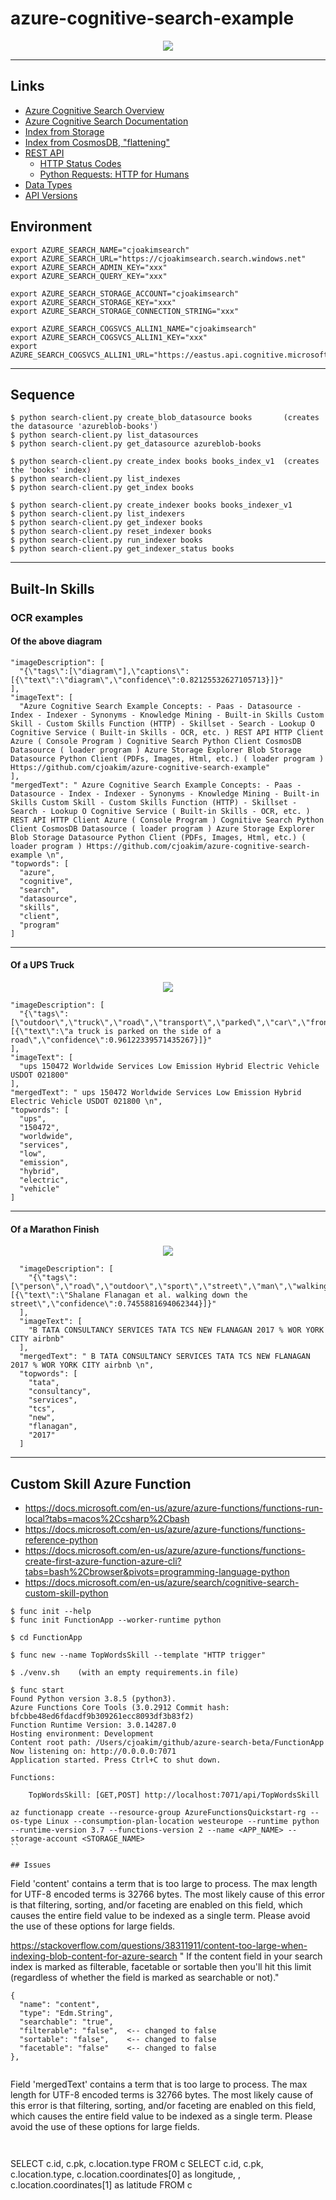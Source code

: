# azure-cognitive-search-example

<p align="center" width="95%">
  <img src="img/azure-cognitive-search-example.png">
</p>

---


## Links

- [Azure Cognitive Search Overview](https://azure.microsoft.com/en-us/services/search/)
- [Azure Cognitive Search Documentation](https://docs.microsoft.com/en-us/azure/search/)
- [Index from Storage](https://docs.microsoft.com/en-us/azure/search/search-blob-storage-integration)
- [Index from CosmosDB, "flattening"](https://docs.microsoft.com/en-us/azure/search/search-howto-index-cosmosdb)
- [REST API](https://docs.microsoft.com/en-us/rest/api/searchservice/)
  - [HTTP Status Codes](https://docs.microsoft.com/en-us/rest/api/searchservice/http-status-codes)
  - [Python Requests: HTTP for Humans](https://requests.readthedocs.io/en/master/)
- [Data Types](https://docs.microsoft.com/en-us/rest/api/searchservice/supported-data-types)
- [API Versions](https://docs.microsoft.com/en-us/rest/api/searchservice/search-service-api-versions)

## Environment

```
export AZURE_SEARCH_NAME="cjoakimsearch"
export AZURE_SEARCH_URL="https://cjoakimsearch.search.windows.net"
export AZURE_SEARCH_ADMIN_KEY="xxx"
export AZURE_SEARCH_QUERY_KEY="xxx"

export AZURE_SEARCH_STORAGE_ACCOUNT="cjoakimsearch"
export AZURE_SEARCH_STORAGE_KEY="xxx"
export AZURE_SEARCH_STORAGE_CONNECTION_STRING="xxx"

export AZURE_SEARCH_COGSVCS_ALLIN1_NAME="cjoakimsearch"
export AZURE_SEARCH_COGSVCS_ALLIN1_KEY="xxx"
export AZURE_SEARCH_COGSVCS_ALLIN1_URL="https://eastus.api.cognitive.microsoft.com/"
```

---

## Sequence 

```
$ python search-client.py create_blob_datasource books       (creates the datasource 'azureblob-books')
$ python search-client.py list_datasources
$ python search-client.py get_datasource azureblob-books

$ python search-client.py create_index books books_index_v1  (creates the 'books' index)
$ python search-client.py list_indexes
$ python search-client.py get_index books

$ python search-client.py create_indexer books books_indexer_v1
$ python search-client.py list_indexers
$ python search-client.py get_indexer books
$ python search-client.py reset_indexer books
$ python search-client.py run_indexer books
$ python search-client.py get_indexer_status books
```

---

## Built-In Skills

### OCR examples

#### Of the above diagram

```
"imageDescription": [
  "{\"tags\":[\"diagram\"],\"captions\":[{\"text\":\"diagram\",\"confidence\":0.82125532627105713}]}"
],
"imageText": [
  "Azure Cognitive Search Example Concepts: - Paas - Datasource - Index - Indexer - Synonyms - Knowledge Mining - Built-in Skills Custom Skill - Custom Skills Function (HTTP) - Skillset - Search - Lookup O Cognitive Service ( Built-in Skills - OCR, etc. ) REST API HTTP Client Azure ( Console Program ) Cognitive Search Python Client CosmosDB Datasource ( loader program ) Azure Storage Explorer Blob Storage Datasource Python Client (PDFs, Images, Html, etc.) ( loader program ) Https://github.com/cjoakim/azure-cognitive-search-example"
],
"mergedText": " Azure Cognitive Search Example Concepts: - Paas - Datasource - Index - Indexer - Synonyms - Knowledge Mining - Built-in Skills Custom Skill - Custom Skills Function (HTTP) - Skillset - Search - Lookup O Cognitive Service ( Built-in Skills - OCR, etc. ) REST API HTTP Client Azure ( Console Program ) Cognitive Search Python Client CosmosDB Datasource ( loader program ) Azure Storage Explorer Blob Storage Datasource Python Client (PDFs, Images, Html, etc.) ( loader program ) Https://github.com/cjoakim/azure-cognitive-search-example \n",
"topwords": [
  "azure",
  "cognitive",
  "search",
  "datasource",
  "skills",
  "client",
  "program"
]
```

---

#### Of a UPS Truck

<p align="center" width="95%">
  <img src="documents/UPSWEB-800x533.jpg">
</p>

```
"imageDescription": [
  "{\"tags\":[\"outdoor\",\"truck\",\"road\",\"transport\",\"parked\",\"car\",\"front\",\"sitting\",\"side\",\"bus\",\"large\",\"street\",\"parking\",\"standing\",\"old\",\"green\",\"man\"],\"captions\":[{\"text\":\"a truck is parked on the side of a road\",\"confidence\":0.96122339571435267}]}"
],
"imageText": [
  "ups 150472 Worldwide Services Low Emission Hybrid Electric Vehicle USDOT 021800"
],
"mergedText": " ups 150472 Worldwide Services Low Emission Hybrid Electric Vehicle USDOT 021800 \n",
"topwords": [
  "ups",
  "150472",
  "worldwide",
  "services",
  "low",
  "emission",
  "hybrid",
  "electric",
  "vehicle"
]
```

---

#### Of a Marathon Finish

<p align="center" width="95%">
  <img src="documents/sfny.jpg">
</p>

```
  "imageDescription": [
    "{\"tags\":[\"person\",\"road\",\"outdoor\",\"sport\",\"street\",\"man\",\"walking\",\"holding\",\"woman\",\"people\",\"jumping\",\"young\",\"standing\",\"riding\",\"city\",\"playing\",\"player\",\"group\",\"ball\"],\"captions\":[{\"text\":\"Shalane Flanagan et al. walking down the street\",\"confidence\":0.7455881694062344}]}"
  ],
  "imageText": [
    "B TATA CONSULTANCY SERVICES TATA TCS NEW FLANAGAN 2017 % WOR YORK CITY airbnb"
  ],
  "mergedText": " B TATA CONSULTANCY SERVICES TATA TCS NEW FLANAGAN 2017 % WOR YORK CITY airbnb \n",
  "topwords": [
    "tata",
    "consultancy",
    "services",
    "tcs",
    "new",
    "flanagan",
    "2017"
  ]
```

---

## Custom Skill Azure Function

- https://docs.microsoft.com/en-us/azure/azure-functions/functions-run-local?tabs=macos%2Ccsharp%2Cbash
- https://docs.microsoft.com/en-us/azure/azure-functions/functions-reference-python
- https://docs.microsoft.com/en-us/azure/azure-functions/functions-create-first-azure-function-azure-cli?tabs=bash%2Cbrowser&pivots=programming-language-python
- https://docs.microsoft.com/en-us/azure/search/cognitive-search-custom-skill-python

```
$ func init --help
$ func init FunctionApp --worker-runtime python

$ cd FunctionApp

$ func new --name TopWordsSkill --template "HTTP trigger"

$ ./venv.sh    (with an empty requirements.in file)

$ func start
Found Python version 3.8.5 (python3).
Azure Functions Core Tools (3.0.2912 Commit hash: bfcbbe48ed6fdacdf9b309261ecc8093df3b83f2)
Function Runtime Version: 3.0.14287.0
Hosting environment: Development
Content root path: /Users/cjoakim/github/azure-search-beta/FunctionApp
Now listening on: http://0.0.0.0:7071
Application started. Press Ctrl+C to shut down.

Functions:

	TopWordsSkill: [GET,POST] http://localhost:7071/api/TopWordsSkill
```

```
az functionapp create --resource-group AzureFunctionsQuickstart-rg --os-type Linux --consumption-plan-location westeurope --runtime python --runtime-version 3.7 --functions-version 2 --name <APP_NAME> --storage-account <STORAGE_NAME>
``

## Issues 

```

Field 'content' contains a term that is too large to process. The max length for UTF-8 encoded terms is 32766 bytes. The most likely cause of this error is that filtering, sorting, and/or faceting are enabled on this field, which causes the entire field value to be indexed as a single term. Please avoid the use of these options for large fields.

https://stackoverflow.com/questions/38311911/content-too-large-when-indexing-blob-content-for-azure-search
" If the content field in your search index is marked as filterable, facetable or sortable then you'll hit this limit (regardless of whether the field is marked as searchable or not)."

    {
      "name": "content",
      "type": "Edm.String",
      "searchable": "true",
      "filterable": "false",  <-- changed to false
      "sortable": "false",    <-- changed to false
      "facetable": "false"    <-- changed to false
    },
```

```
Field 'mergedText' contains a term that is too large to process. The max length for UTF-8 encoded terms is 32766 bytes. The most likely cause of this error is that filtering, sorting, and/or faceting are enabled on this field, which causes the entire field value to be indexed as a single term. Please avoid the use of these options for large fields.
```


```
SELECT c.id, c.pk, c.location.type FROM c
SELECT c.id, c.pk, c.location.type, c.location.coordinates[0] as longitude, , c.location.coordinates[1] as latitude FROM c
```